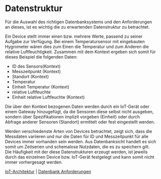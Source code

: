 # Datenstruktur

Für die Auswahl des richtigen Datenbanksystems und den Anforderungen an dieses, ist es wichtig die zu erwartenden Datenstruktur zu betrachtet.

Ein Device stellt immer einen bzw. mehrere Werte, passend zu seiner Aufgabe zur Verfügung. Bei einem Temperatursensor mit eingebauten Hygrometer wären dies zum Einen die Temperatur und zum Anderen die relative Luftfeuchtigkeit. Zusammen mit dem Kontext ergeben sich somit für dieses Beispiel die folgenden Daten:

* ID des Sensors(Kontext)
* Messzeitpunkt (Kontext)
* Standort (Kontext)
* Temperatur
* Einheit Temperatur (Kontext)
* relative Luftfeuchte
* Einheit relative Luftfeuchte (Kontext)

Die über den Kontext bezogenen Daten werden durch ein IoT-Gerät oder einem Gateway hinzugefügt, da die Sensoren diese selbst nicht ausgeben, sondern über Spezifikationen implizit vorgeben (Einheit) oder durch Abfrage anderer Sensoren (Standort) ermittelt oder fest eingestellt werden.

Werden verschiedenste Arten von Devices betrachtet, zeigt sich, dass die Messdaten variieren und nur die Daten für ID und Messzeitpunkt für alle Devices immer vorhanden sein werden. Aus Datenbanksicht handelt es sich somit um Zeitserien und schemalose Nutzdaten, die es zu speichern gilt. Die Häufigkeit mit der diese Datenstrukturen erzeugt werden, ist jeweils durch das einzelnen Device bzw. IoT-Gerät festgelegt und kann somit nicht immer vorhergesagt werden.


[IoT-Architektur](03_3_iot-architektur.md) | [Datenbank Anforderungen](03_5_merkmale.md)

